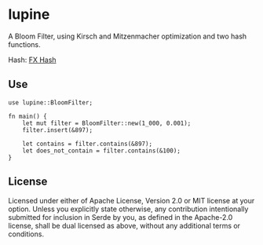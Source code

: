 # lupine

A Bloom Filter, using Kirsch and Mitzenmacher optimization and two hash functions.

Hash: [FX Hash](https://github.com/cbreeden/fxhash)


## Use

```
use lupine::BloomFilter;

fn main() {
    let mut filter = BloomFilter::new(1_000, 0.001);
    filter.insert(&897);

    let contains = filter.contains(&897);
    let does_not_contain = filter.contains(&100);
}
```

## License

Licensed under either of Apache License, Version 2.0 or MIT license at your option.
Unless you explicitly state otherwise, any contribution intentionally submitted for inclusion in Serde by you, as defined in the Apache-2.0 license, shall be dual licensed as above, without any additional terms or conditions.
